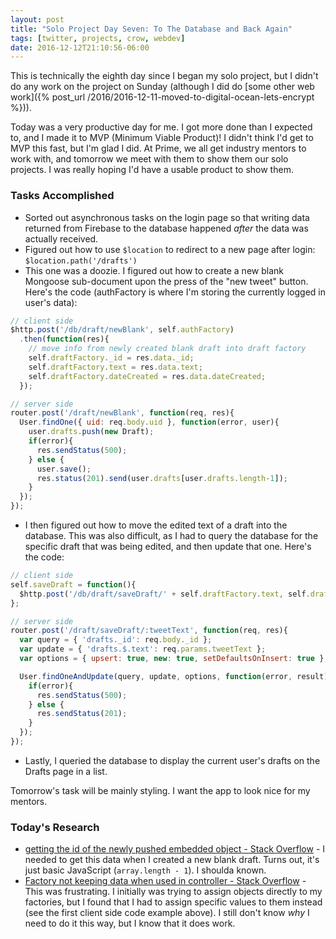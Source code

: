 ```yaml
---
layout: post
title: "Solo Project Day Seven: To The Database and Back Again"
tags: [twitter, projects, crow, webdev]
date: 2016-12-12T21:10:56-06:00
---
```


This is technically the eighth day since I began my solo project, but I didn't do any work on the project on Sunday (although I did do [some other web work]({% post_url /2016/2016-12-11-moved-to-digital-ocean-lets-encrypt %})).

Today was a very productive day for me. I got more done than I expected to, and I made it to MVP (Minimum Viable Product)! I didn't think I'd get to MVP this fast, but I'm glad I did. At Prime, we all get industry mentors to work with, and tomorrow we meet with them to show them our solo projects. I was really hoping I'd have a usable product to show them.

### Tasks Accomplished

- Sorted out asynchronous tasks on the login page so that writing data returned from Firebase to the database happened *after* the data was actually received.
- Figured out how to use `$location` to redirect to a new page after login: `$location.path('/drafts')`
- This one was a doozie. I figured out how to create a new blank Mongoose sub-document upon the press of the "new tweet" button. Here's the code (authFactory is where I'm storing the currently logged in user's data):

```javascript
// client side
$http.post('/db/draft/newBlank', self.authFactory)
  .then(function(res){
    // move info from newly created blank draft into draft factory
    self.draftFactory._id = res.data._id;
    self.draftFactory.text = res.data.text;
    self.draftFactory.dateCreated = res.data.dateCreated;
  });

// server side
router.post('/draft/newBlank', function(req, res){
  User.findOne({ uid: req.body.uid }, function(error, user){
    user.drafts.push(new Draft);
    if(error){
      res.sendStatus(500);
    } else {
      user.save();
      res.status(201).send(user.drafts[user.drafts.length-1]);
    }
  });
});
```

- I then figured out how to move the edited text of a draft into the database. This was also difficult, as I had to query the database for the specific draft that was being edited, and then update that one. Here's the code:

```javascript
// client side
self.saveDraft = function(){
  $http.post('/db/draft/saveDraft/' + self.draftFactory.text, self.draftFactory);
};

// server side
router.post('/draft/saveDraft/:tweetText', function(req, res){
  var query = { 'drafts._id': req.body._id };
  var update = { 'drafts.$.text': req.params.tweetText };
  var options = { upsert: true, new: true, setDefaultsOnInsert: true };

  User.findOneAndUpdate(query, update, options, function(error, result){
    if(error){
      res.sendStatus(500);
    } else {
      res.sendStatus(201);
    }
  });
});
```

- Lastly, I queried the database to display the current user's drafts on the Drafts page in a list.

Tomorrow's task will be mainly styling. I want the app to look nice for my mentors.

### Today's Research

- [getting the id of the newly pushed embedded object - Stack Overflow](http://stackoverflow.com/questions/13195283/mongodb-getting-the-id-of-the-newly-pushed-embedded-object) - I needed to get this data when I created a new blank draft. Turns out, it's just basic JavaScript (`array.length - 1`). I shoulda known.
- [Factory not keeping data when used in controller - Stack Overflow](http://stackoverflow.com/questions/21006222/factory-not-keeping-data-when-used-in-controller) - This was frustrating. I initially was trying to assign objects directly to my factories, but I found that I had to assign specific values to them instead (see the first client side code example above). I still don't know *why* I need to do it this way, but I know that it does work.

